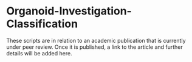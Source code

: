 # Organoid-Investigation-Classification

These scripts are in relation to an academic publication that is currently under peer review. Once it is published, a link to the article and further details will be added here.
